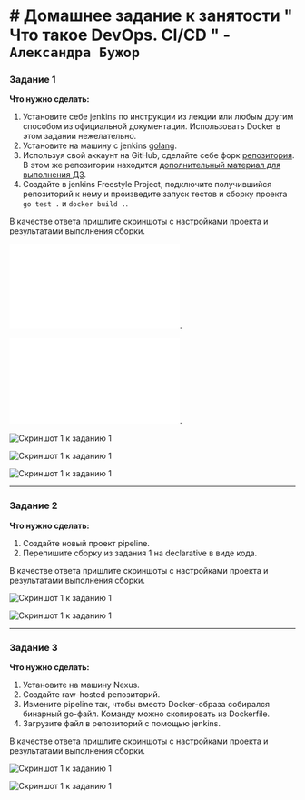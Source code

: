 # #  Домашнее задание к занятости " Что такое DevOps. СI/СD " - `Александра Бужор`

### Задание 1

**Что нужно сделать:**

1. Установите себе jenkins по инструкции из лекции или любым другим способом из официальной документации. Использовать Docker в этом задании нежелательно.
2. Установите на машину с jenkins [golang](https://golang.org/doc/install).
3. Используя свой аккаунт на GitHub, сделайте себе форк [репозитория](https://github.com/netology-code/sdvps-materials.git). В этом же репозитории находится [дополнительный материал для выполнения ДЗ](https://github.com/netology-code/sdvps-materials/blob/main/CICD/8.2-hw.md).
3. Создайте в jenkins Freestyle Project, подключите получившийся репозиторий к нему и произведите запуск тестов и сборку проекта ```go test .``` и  ```docker build .```.

В качестве ответа пришлите скриншоты с настройками проекта и результатами выполнения сборки.

![Скриншот 1 к заданию 1](1_8-2.pgn).

![Скриншот 2 к заданию 1](img/2_8-2.pgn).

![Скриншот 1 к заданию 1](https://github.com/AngryCFO/homework-8-2/tree/main/img/1_8-2.jpg)

![Скриншот 1 к заданию 1](https://github.com/AngryCFO/homework-8-2/tree/main/img/1_8-2.jpg)

![Скриншот 1 к заданию 1](https://github.com/AngryCFO/homework-8-2/tree/main/img/1_8-2.jpg)

---

### Задание 2

**Что нужно сделать:**

1. Создайте новый проект pipeline.
2. Перепишите сборку из задания 1 на declarative в виде кода.

В качестве ответа пришлите скриншоты с настройками проекта и результатами выполнения сборки.

![Скриншот 1 к заданию 1](https://github.com/AngryCFO/homework-8-2/tree/main/img/1_8-2.jpg)

![Скриншот 1 к заданию 1](https://github.com/AngryCFO/homework-8-2/tree/main/img/1_8-2.jpg)


---

### Задание 3

**Что нужно сделать:**

1. Установите на машину Nexus.
1. Создайте raw-hosted репозиторий.
1. Измените pipeline так, чтобы вместо Docker-образа собирался бинарный go-файл. Команду можно скопировать из Dockerfile.
1. Загрузите файл в репозиторий с помощью jenkins.

В качестве ответа пришлите скриншоты с настройками проекта и результатами выполнения сборки.

![Скриншот 1 к заданию 1](https://github.com/AngryCFO/homework-8-2/tree/main/img/1_8-2.jpg)

![Скриншот 1 к заданию 1](https://github.com/AngryCFO/homework-8-2/tree/main/img/1_8-2.jpg)

